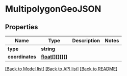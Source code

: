 # MultipolygonGeoJSON

## Properties
Name | Type | Description | Notes
------------ | ------------- | ------------- | -------------
**type** | **string** |  | 
**coordinates** | [**float[][][][]**](array.md) |  | 

[[Back to Model list]](../../README.md#documentation-for-models) [[Back to API list]](../../README.md#documentation-for-api-endpoints) [[Back to README]](../../README.md)

